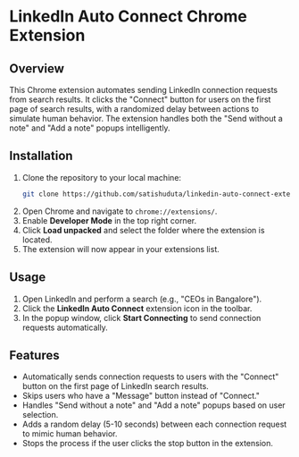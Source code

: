 # LinkedIn Auto Connect Chrome Extension

## Overview

This Chrome extension automates sending LinkedIn connection requests from search results. It clicks the "Connect" button for users on the first page of search results, with a randomized delay between actions to simulate human behavior. The extension handles both the "Send without a note" and "Add a note" popups intelligently.

## Installation

1. Clone the repository to your local machine:
    ```bash
    git clone https://github.com/satishuduta/linkedin-auto-connect-extension.git
    ```
2. Open Chrome and navigate to `chrome://extensions/`.
3. Enable **Developer Mode** in the top right corner.
4. Click **Load unpacked** and select the folder where the extension is located.
5. The extension will now appear in your extensions list.

## Usage

1. Open LinkedIn and perform a search (e.g., "CEOs in Bangalore").
2. Click the **LinkedIn Auto Connect** extension icon in the toolbar.
3. In the popup window, click **Start Connecting** to send connection requests automatically.

## Features

- Automatically sends connection requests to users with the "Connect" button on the first page of LinkedIn search results.
- Skips users who have a "Message" button instead of "Connect."
- Handles "Send without a note" and "Add a note" popups based on user selection.
- Adds a random delay (5-10 seconds) between each connection request to mimic human behavior.
- Stops the process if the user clicks the stop button in the extension.


